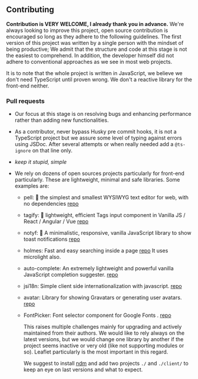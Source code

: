 ## Contributing

**Contribution is VERY WELCOME, I already thank you in advance.**  We're always looking to improve this project, open source contribution is encouraged so long as they adhere to the following guidelines. The first version of this project was written by a single person with the mindset of being productive; We admit that the structure and code at this stage is not the easiest to comprehend. In addition, the developer himself did not adhere to conventional approaches as we see in most web projects.  

It is to note that the whole project is written in JavaScript, we believe we don't need TypeScript until proven wrong. We don't a reactive library for the front-end neither. 

### Pull requests  

- Our focus at this stage is on resolving bugs and enhancing performance rather than adding new functionalities.

- As a contributor, never bypass Husky pre commit hooks, it is not a TypeScript project but we assure some level of typing against errors using JSDoc. After several attempts or when really needed add a `@ts-ignore` on that line only.

- *keep it stupid, simple* 

- We rely on dozens of open sources projects particularly for front-end particularly. These are lightweight, minimal and safe libraries. Some examples are: 

  * pell: 📝 the simplest and smallest WYSIWYG text editor for web, with no dependencies [repo](https://github.com/jaredreich/pell)
  * tagify: 🔖 lightweight, efficient Tags input component in Vanilla JS / React / Angular / Vue  [repo](https://github.com/yairEO/tagify)
  * notyf: 👻 A minimalistic, responsive, vanilla JavaScript library to show toast notifications [repo](https://github.com/caroso1222/notyf)
  * holmes: Fast and easy searching inside a page [repo](https://github.com/Haroenv/holmes) It uses microlight also.
  * auto-complete:  An extremely lightweight and powerful vanilla JavaScript completion suggester. [repo](https://github.com/Pixabay/JavaScript-autoComplete)
  * jsi18n: Simple client side internationalization with javascript. [repo](https://github.com/danabr/jsI18n) 
  * avatar: Library for showing Gravatars or generating user avatars. [repo](https://github.com/MatthewCallis/avatar) 
  * FontPicker: Font selector component for Google Fonts . [repo](https://github.com/samuelmeuli/font-picker)

    This raises multiple challenges mainly for upgrading and actively maintained from their authors. We would like to rely always on the latest versions, but we would change one library by another if the project seems inactive or very old (like not supporting modules or so).
    Leaflet particularly is the most important in this regard.

    We suggest to install [ndm](https://720kb.github.io/ndm/) and add two projects `./` and `./client/` to keep an eye on last versions and what to expect.